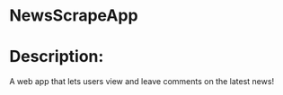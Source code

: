 # NewsScrapeApp

# Description:
A web app that lets users view and leave comments on the latest news! 
